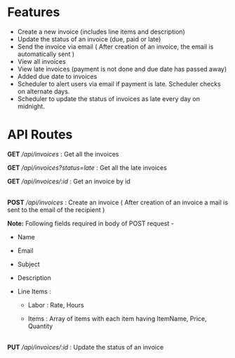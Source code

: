 # Features
- Create a new invoice (includes line items and description)
- Update the status of an invoice (due, paid or late)
- Send the invoice via email ( After creation of an invoice, the email is automatically sent )
- View all invoices
- View late invoices (payment is not done and due date has passed away)
- Added due date to invoices
- Scheduler to alert users via email if payment is late. Scheduler checks on alternate days.
- Scheduler to update the status of invoices as late every day on midnight.

# API Routes

**GET** */api/invoices* : Get all the invoices 

**GET** */api/invoices?status=late* : Get all the late invoices 

**GET** */api/invoices/:id* : Get an invoice by id


\
**POST** */api/invoices* : Create an invoice ( After creation of an invoice a mail is sent to the email of the recipient )

**Note:** Following fields required in body of POST request -

- Name
        
- Email
        
- Subject
        
- Description
        
- Line Items :
        
  - Labor : Rate, Hours
                
  - Items : Array of items with each item having ItemName, Price, Quantity
                

\
**PUT** */api/invoices/:id* : Update the status of an invoice
